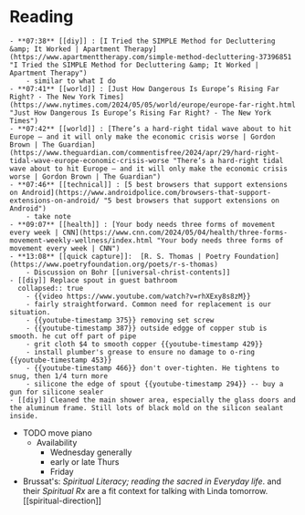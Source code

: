 # Reading
	- **07:38** [[diy]] : [I Tried the SIMPLE Method for Decluttering &amp; It Worked | Apartment Therapy](https://www.apartmenttherapy.com/simple-method-decluttering-37396851 "I Tried the SIMPLE Method for Decluttering &amp; It Worked | Apartment Therapy")
		- similar to what I do
	- **07:41** [[world]] : [Just How Dangerous Is Europe’s Rising Far Right? - The New York Times](https://www.nytimes.com/2024/05/05/world/europe/europe-far-right.html "Just How Dangerous Is Europe’s Rising Far Right? - The New York Times")
	- **07:42** [[world]] : [There’s a hard-right tidal wave about to hit Europe – and it will only make the economic crisis worse | Gordon Brown | The Guardian](https://www.theguardian.com/commentisfree/2024/apr/29/hard-right-tidal-wave-europe-economic-crisis-worse "There’s a hard-right tidal wave about to hit Europe – and it will only make the economic crisis worse | Gordon Brown | The Guardian")
	- **07:46** [[technical]] : [5 best browsers that support extensions on Android](https://www.androidpolice.com/browsers-that-support-extensions-on-android/ "5 best browsers that support extensions on Android")
		- take note
	- **09:07** [[health]] : [Your body needs three forms of movement every week | CNN](https://www.cnn.com/2024/05/04/health/three-forms-movement-weekly-wellness/index.html "Your body needs three forms of movement every week | CNN")
	- **13:08** [[quick capture]]:  [R. S. Thomas | Poetry Foundation](https://www.poetryfoundation.org/poets/r-s-thomas)
		- Discussion on Bohr [[universal-christ-contents]]
	- [[diy]] Replace spout in guest bathroom
	  collapsed:: true
		- {{video https://www.youtube.com/watch?v=rhXExy8s8zM}}
		- fairly straightforward. Common need for replacement is our situation.
		- {{youtube-timestamp 375}} removing set screw
		- {{youtube-timestamp 387}} outside edgge of copper stub is smooth. he cut off part of pipe
		- grit cloth $4 to smooth copper {{youtube-timestamp 429}}
		- install plumber's grease to ensure no damage to o-ring {{youtube-timestamp 453}}
		- {{youtube-timestamp 466}} don't over-tighten. He tightens to snug, then 1/4 turn more
		- silicone the edge of spout {{youtube-timestamp 294}} -- buy a gun for silicone sealer
	- [[diy]] Cleaned the main shower area, especially the glass doors and the aluminum frame. Still lots of black mold on the silicon sealant inside.
- TODO move piano
	- Availability
		- Wednesday generally
		- early or late Thurs
		- Friday
- Brussat's: *Spiritual Literacy; reading the sacred in Everyday life*. and their *Spiritual Rx* are a fit context for talking with Linda tomorrow. [[spiritual-direction]]